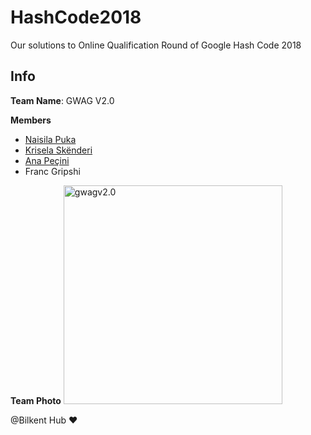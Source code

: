 # HashCode2018
Our solutions to Online Qualification Round of Google Hash Code 2018

## Info
**Team Name**: GWAG V2.0

**Members**
  * [Naisila Puka](https://github.com/NaisilaPuka)
  * [Krisela Skënderi](https://github.com/kriselaskenderi)
  * [Ana Peçini](https://github.com/annapecini)
  * Franc Gripshi

**Team Photo**
<img src="https://i.ibb.co/ZcXNP8C/IMG-3346.jpg" alt="gwagv2.0" width="350"/>

@Bilkent Hub :heart:
